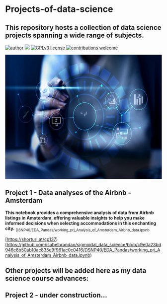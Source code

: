 # Projects-of-data-science
## This repository hosts a collection of data science projects spanning a wide range of subjects.

[![author](https://img.shields.io/badge/author-isabelbrandao-red.svg)](https://www.linkedin.com/in/isabelbrandao/) [![](https://img.shields.io/badge/python-3.7+-blue.svg)](https://www.python.org/downloads/release/python-365/) [![GPLv3 license](https://img.shields.io/badge/License-GPLv3-blue.svg)](http://perso.crans.org/besson/LICENSE.html) [![contributions welcome](https://img.shields.io/badge/contributions-welcome-brightgreen.svg?style=flat)](https://github.com/rafaelnduarte/portfolio/issues)

<p align="center">
  <img src="https://github.com/isabelbrandao/Projects-of-data-science/blob/main/prj01_figure.jpeg" alt="cool image related to my first GitHub project"height=400px >
</p>

## Project 1 - Data analyses of the Airbnb - Amsterdam

**This notebook provides a comprehensive analysis of data from Airbnb listings in Amsterdam, offering valuable insights to help you make informed decisions when selecting accommodations in this enchanting city.**
<sub>DSNP40/EDA_Pandas/working_prj_Analysis_of_Amsterdam_Airbnb_data.ipynb</sub>

[https://shorturl.at/cp137)
[https://github.com/isabelbrandao/sigmoidal_data_science/blob/c9e0a23bd946c8b50ab10ac835e9f961ac0c0416/DSNP40/EDA_Pandas/working_prj_Analysis_of_Amsterdam_Airbnb_data.ipynb)
## Other projects will be added here as my data science course advances:

## Project 2 - under construction...
